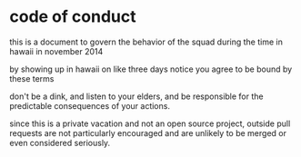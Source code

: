 # code of conduct

this is a document to govern the behavior of the squad during the time in hawaii in november 2014

by showing up in hawaii on like three days notice you agree to be bound by these terms

don't be a dink, and listen to your elders, and be responsible for the predictable consequences of your actions.

since this is a private vacation and not an open source project, outside pull requests are not particularly encouraged
and are unlikely to be merged or even considered seriously.
